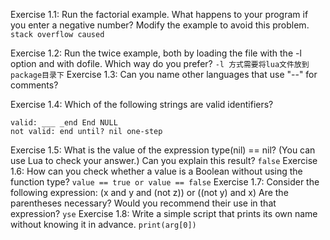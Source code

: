 Exercise 1.1: Run the factorial example. What happens to your program if you enter a negative number? Modify the example to avoid this problem. 
``
stack overflow caused
``

Exercise 1.2: Run the twice example, both by loading the file with the -l option and with dofile. Which way do you prefer? 
``
-l 方式需要将lua文件放到package目录下
``
Exercise 1.3: Can you name other languages that use "--" for comments? 


Exercise 1.4: Which of the following strings are valid identifiers? 
```
valid: ___ _end End NULL
not valid: end until? nil one-step
```
Exercise 1.5: What is the value of the expression type(nil) == nil? (You can use Lua to check your answer.) Can you explain this result?
``
false
``
Exercise 1.6: How can you check whether a value is a Boolean without using the function type?
``
value == true or value == false
``
Exercise 1.7: Consider the following expression: 
(x and y and (not z)) or ((not y) and x)
Are the parentheses necessary? Would you recommend their use in that expression?
``
yse
``
Exercise 1.8: Write a simple script that prints its own name without knowing it in advance.
``
print(arg[0])
``